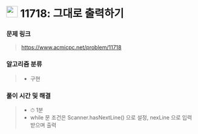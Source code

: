 # <img src="https://static.solved.ac/tier_small/3.svg" width=30> 11718: 그대로 출력하기

### 문제 링크
> https://www.acmicpc.net/problem/11718

### 알고리즘 분류
>- 구현

### 풀이 시간 및 해결
>- ⏱ 1분
>- while 문 조건은 Scanner.hasNextLine() 으로 설정, nexLine 으로 입력 받으며 출력